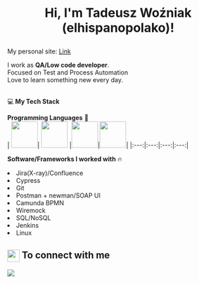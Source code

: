 <h1>
  <p align="center">Hi, I'm Tadeusz Woźniak (elhispanopolako)!</p>
</h1>
<p>My personal site: <a href="https://elhispanopolako.github.io/personalSite/" target="_blank">Link</a></p>
<p>I work as <strong>QA/Low code developer</strong>.<br/>Focused on Test and Process Automation <br> Love to learn something new every day.<br></p><br/>
💻<strong> My Tech Stack</strong>

<strong>Programming Languages</strong>  :rocket:
<br/>
| <img src="https://raw.githubusercontent.com/coderjojo/coderjojo/master/img/js.png" width=60>| <img src="https://upload.wikimedia.org/wikipedia/commons/4/4c/Typescript_logo_2020.svg" width=60> |<img src="https://upload.wikimedia.org/wikipedia/commons/thumb/6/61/HTML5_logo_and_wordmark.svg/230px-HTML5_logo_and_wordmark.svg.png" width=60>|<img src="https://upload.wikimedia.org/wikipedia/commons/thumb/d/d5/CSS3_logo_and_wordmark.svg/1200px-CSS3_logo_and_wordmark.svg.png" width=60>|
|:---:|:---:|:---:|:---:|

<strong>Software/Frameworks I worked with</strong> 🔥 
<li>Jira(X-ray)/Confluence</li>
<li>Cypress</li>
<li>Git</li>
<li>Postman + newman/SOAP UI</li>
<li>Camunda BPMN</li>
<li>Wiremock</li>
<li>SQL/NoSQL</li>
<li>Jenkins</li>
<li>Linux</li>

<summary><h2><img src="https://emojis.slackmojis.com/emojis/images/1579216111/7550/pikachu_wave.gif?1579216111" align="center"
                width="28" /> To connect with me</h2></summary>

<p>
<a href="https://www.linkedin.com/in/tadeusz-wo%C5%BAniak-3162a217a/">
<img src="https://img.shields.io/badge/linkedin-%230077B5.svg?&style=for-the-badge&logo=linkedin&logoColor=white" />
</a>
</p>






